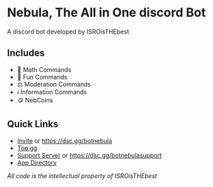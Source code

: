 # Nebula, The All in One discord Bot
A discord bot developed by ISROisTHEbest

## Includes
- 📏 Math Commands
- 🎡 Fun Commands
- ⚖️ Moderation Commands
- ℹ️ Information Commands
- 🪙 NebCoins

## Quick Links
- [Invite](<https://discord.com/api/oauth2/authorize?client_id=953533453100527626&permissions=1668863356022&scope=bot>) or <https://dsc.gg/botnebula>
- [Top.gg](<https://top.gg/bot/953533453100527626>)
- [Support Server]( https://discord.gg/CxtY6rTnr4 ) or <https://dsc.gg/botnebulasupport>
- [App Directory]( https://discord.com/application-directory/953533453100527626 )

*All code is the intellectual property of ISROisTHEbest*
